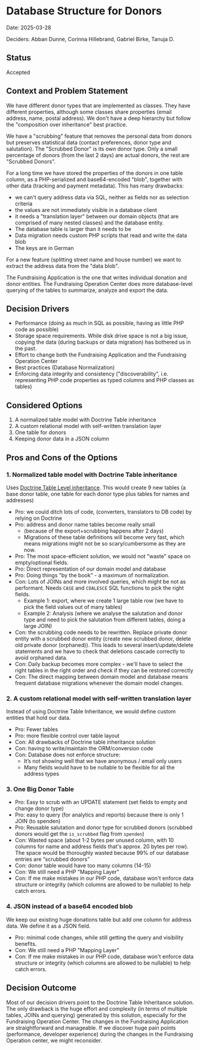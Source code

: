 # Database Structure for Donors

Date: 2025-03-28

Deciders: Abban Dunne, Corinna Hillebrand, Gabriel Birke, Tanuja D.

## Status

Accepted

## Context and Problem Statement

We have different donor types that are implemented as classes. They have
different properties, although some classes share properties (email address, name,
postal address). We don't have a deep hierarchy but follow the
"composition over inheritance" best practice.

We have a "scrubbing" feature that removes the personal data from donors
but preserves statistical data (contact preferences, donor type and
salutation). The "Scrubbed Donor" is its own donor type. Only a small
percentage of donors (from the last 2 days) are actual donors, the rest
are "Scrubbed Donors".

For a long time we have stored the properties of the donors in one table column,
as a PHP-serialized and base64-encoded "blob", together with other data
(tracking and payment metadata). This has many drawbacks:

- we can't query address data via SQL, neither as fields nor as selection
    criteria
- the values are not immediately visible in a database client
- it needs a "translation layer" between our domain objects (that are comprised of many
nested classes) and the database entity.
- The database table is larger than it needs to be
- Data migration needs custom PHP scripts that read and write the data blob
- The keys are in German

For a new feature (splitting street name and house number) we want to
extract the address data from the "data blob".

The Fundraising Application is the one that writes individual donation and
donor entities. The Fundraising Operation Center does more database-level
querying of the tables to summarize, analyze and export the data.

## Decision Drivers

* Performance (doing as much in SQL as possible, having as little PHP code
    as possible)
* Storage space requirements. While disk drive space is not a big issue,
    copying the data (during backups or data migration) has bothered us in
    the past.
* Effort to change both the Fundraising Application and the Fundraising
    Operation Center
* Best practices (Database Normalization)
* Enforcing data integrity and consistency ("discoverability", i.e.
    representing PHP code properties as typed columns and PHP classes as
    tables)

## Considered Options

1. A normalized table model with Doctrine Table inheritance
2. A custom relational model with self-written translation layer
3. One table for donors
4. Keeping donor data in a JSON column

## Pros and Cons of the Options

### 1. Normalized table model with Doctrine Table inheritance 

Uses [Doctrine Table Level inheritance](https://www.doctrine-project.org/projects/doctrine-orm/en/3.3/reference/inheritance-mapping.html#class-table-inheritance). This would create 9 new tables (a base donor table, one table for each donor type plus tables for names and addresses) 

- Pro: we could ditch lots of code, (converters, translators to DB code) by
      relying on Doctrine
- Pro: address and donor name tables become really small
    - (because of the export+scrubbing happens after 2 days)  
    - Migrations of these table definitions will become very fast, which means migrations might not be so scary/cumbersome as they are now.
- Pro: The most space-efficient solution, we would not "waste" space on empty/optional fields.
- Pro: Direct representation of our domain model and database
- Pro: Doing things "by the book" - a maximum of normalization.
- Con: Lots of JOINs and more involved queries, which might be not as performant. Needs `CASE` and `COALESCE` SQL functions to pick the right fields.
  - Example 1: export, where we create 1 large table row (we have to pick the field values out of many tables)
  - Example 2: Analysis (where we analyse the salutation and donor type
      and need to pick the salutation from different tables, doing a large
      JOIN)
- Con: the scrubbing code needs to be rewritten. Replace private donor entity with a scrubbed donor entity (create new scrubbed donor, delete old private donor (orphaned)). This leads to several insert/update/delete statements and we have to check that deletions cascade correctly to avoid orphaned data.
- Con: Daily backup becomes more complex - we'll have to select the right
    tables in the right order and check if they can be restored correctly
- Con: The direct mapping between domain model and database means frequent
    database migrations whenever the domain model changes.

### 2. A custom relational model with self-written translation layer

Instead of using Doctrine Table Inheritance, we would define custom
entities that hold our data.

- Pro: Fewer tables
- Pro: more flexible control over table layout   
- Con: All drawbacks of Doctrine table inheritance solution
- Con: having to write/maintain the ORM/conversion code
- Con: Database does not enforce structure: 
  - It’s not showing well that we have anonymous / email only users  
  - Many fields would have to be nullable to be flexible for all the address types  


### 3. One Big Donor Table

- Pro: Easy to scrub with an UPDATE statement (set fields to empty and change donor type)  
- Pro: easy to query (for analytics and reports) because there is only 1 JOIN (to spenden)  
- Pro: Reusable salutation and donor type for scrubbed donors (scrubbed
    donors would get the `is_scrubbed` flag from `spenden`)
- Con: Wasted space (about 1-2 bytes per unused column, with 10 columns for name and address fields that's approx. 20 bytes per row). The space would be thoroughly wasted because 99% of our database entries are “scrubbed donors”  
- Con: donor table would have too many columns (14-15) 
- Con: We still need a PHP "Mapping Layer"  
- Con: If me make mistakes in our PHP code, database won't enforce data structure or integrity (which columns are allowed to be nullable) to help catch errors.

### 4. JSON instead of a base64 encoded blob

We keep our existing huge donations table but add one column for address
data. We define it as a JSON field.

- Pro: minimal code changes, while still getting the query and visibility
    benefits.
- Con: We still need a PHP "Mapping Layer"  
- Con: If me make mistakes in our PHP code, database won't enforce data structure or integrity (which columns are allowed to be nullable) to help catch errors.

## Decision Outcome

Most of our decision drivers point to the Doctrine Table Inheritance
solution. The only drawback is the huge effort and complexity (in terms of
multiple tables, JOINs and querying) generated by this solution,
especially for the Fundraising Operation Center. The changes in the
Fundraising Application are straightforward and manageable. If we discover
huge pain points (performance, developer experience) during the changes in
the Fundraising Operation center, we might reconsider.

